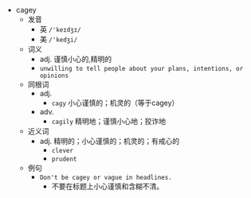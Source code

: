 - cagey
  - 发音
    - 英 `/'keɪdʒɪ/`
    - 美 `/'kedʒi/`
  - 词义
    - adj. 谨慎小心的,精明的
    - `unwilling to tell people about your plans, intentions, or opinions`
  - 同根词
    - adj.
      - `cagy` 小心谨慎的；机灵的（等于cagey）
    - adv.
      - `cagily` 精明地；谨慎小心地；狡诈地
  - 近义词
    - adj. 精明的；小心谨慎的；机灵的；有戒心的
      - `clever`
      - `prudent`
  - 例句
    - `Don't be cagey or vague in headlines.`
      - 不要在标题上小心谨慎和含糊不清。

